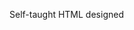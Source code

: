 Self-taught HTML designed
              
 
 
 
      
 
 
                                                                                                                                                              